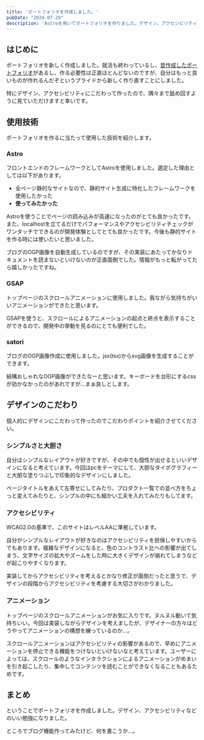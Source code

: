 ```yaml
---
title: 'ポートフォリオを作成しました。'
pubDate: "2024-07-29"
description: 'Astroを用いてポートフォリオを作りました。デザイン、アクセシビリティにこだわって作ったのでぜひ楽しんでください。'
---
```


## はじめに

ポートフォリオを新しく作成しました。就活も終わっているし、[昔作成したポートフォリオ](https://yutteee-portfolio.netlify.app/)があるし、作る必要性は正直ほとんどないのですが、自分はもっと良いものが作れるんだぞというプライドから新しく作り直すことにしました。

特にデザイン、アクセシビリティにこだわって作ったので、隅々まで舐め回すように見ていただけますと幸いです。

## 使用技術

ポートフォリオを作るに当たって使用した技術を紹介します。

### Astro

フロントエンドのフレームワークとしてAstroを使用しました。選定した理由としては以下があります。

- 全ページ静的なサイトなので、静的サイト生成に特化したフレームワークを使用したかった
- **使ってみたかった**

Astroを使うことでページの読み込みが高速になったのがとても良かったです。また、localhostを立てるだけでパフォーマンスやアクセシビリティチェックがワンタッチでできるのが開発体験としてとても良かったです。今後も静的サイトを作る時には使いたいと思いました。

ブログのOGP画像を自動生成しているのですが、その実装にあたってかなりドキュメントを読まないといけないのが正直面倒でした。情報がもっと転がってたら嬉しかったですね。

### GSAP

トップページのスクロールアニメーションに使用しました。我ながら気持ちがいいアニメーションができたと思います。

GSAPを使うと、スクロールによるアニメーションの起点と終点を表示することができるので、開発中の挙動を見るのにとても便利でした。

### satori

ブログのOGP画像作成に使用しました。jsx(tsx)からsvg画像を生成することができます。

結構おしゃれなOGP画像ができたなーと思います。キーボードを台形にするcssが効かなかったのがあれですが...まぁ良しとします。

## デザインのこだわり

個人的にデザインにこだわって作ったのでこだわりポイントを紹介させてください。

### シンプルさと大胆さ

自分はシンプルなレイアウトが好きですが、その中でも個性が出せるといいデザインになると考えています。今回はpcをテーマにして、大胆なタイポグラフィーと大胆な塗りつぶしで印象的なデザインにしました。

ページタイトルをあえて左寄せにしてみたり、プロダクト一覧での並べ方をちょっと変えてみたりと、シンプルの中にも細かい工夫を入れてみたりもしてます。

### アクセシビリティ

WCAG2.0の基準で、このサイトはレベルAAに準拠しています。

自分がシンプルなレイアウトが好きなのはアクセシビリティを担保しやすいからでもあります。複雑なデザインになると、色のコントラスト比への影響が出てしまう、文字サイズの拡大やズームをした時に大きくデザインが崩れてしまうなどが起こりやすくなります。

実装してからアクセシビリティを考えるとかなり修正が面倒だったと思うで、デザインの段階からアクセシビリティを考慮する大切さがわかりました。

### アニメーション

トップページのスクロールアニメーションがお気に入りです。ヌルヌル動いて気持ちいい。今回は実装しながらデザインを考えましたが、デザイナーの方々はどうやってアニメーションの構想を練っているのか...。

スクロールアニメーションはアクセシビリティの影響があるので、早めにアニメーションを停止できる機能をつけないといけないなと考えています。ユーザーによっては、スクロールのようなインタラクションによるアニメーションがめまいを引き起こしたり、集中してコンテンツを読むことができなくなることもあるためです。


## まとめ

ということでポートフォリオを作成しました。デザイン、アクセシビリティなどのいい勉強になりました。

ところでブログ機能作ってみたけど、何を書こうか...。